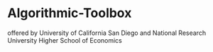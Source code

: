 # Algorithmic-Toolbox
offered by University of California San Diego and National Research University Higher School of Economics
